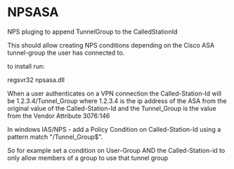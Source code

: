 # NPSASA
NPS pluging to append TunnelGroup to the CalledStationId

This should allow creating NPS conditions depending on the Cisco ASA tunnel-group the user has connected to.

to install run:

regsvr32 npsasa.dll

When a user authenticates on a VPN connection the Called-Station-Id will be 1.2.3.4/Tunnel_Group where 1.2.3.4 is the ip address of the ASA from the original value of the Called-Station-Id and the Tunnel_Group is the value from the Vendor Attribute 3076:146

In windows IAS/NPS - add a Policy Condition on Called-Station-Id using a pattern match "/Tunnel_Group$".

So for example set a condition on User-Group AND the Called-Station-id to only allow members of a group to use that tunnel group
